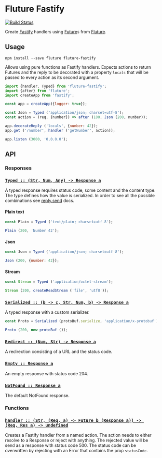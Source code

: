 # Fluture Fastify
[![Build Status](https://travis-ci.com/wearereasonablepeople/fluture-fastify.svg?branch=master)](https://travis-ci.com/wearereasonablepeople/fluture-fastify)

Create [Fastify][] handlers using [Future][]s from [Fluture][].

## Usage

```console
npm install --save fluture fluture-fastify
```

Allows using pure functions as Fastify handlers.
Expects actions to return Futures and the reply
to be decorated with a property `locals`
that will be passed to every action as its second argument.

```javascript
import {handler, Typed} from 'fluture-fastify';
import {after} from 'fluture';
import createApp from 'fastify';

const app = createApp({logger: true});

const Json = Typed ('application/json; charset=utf-8');
const action = (req, {number}) => after (100, Json (200, number));

app.decorateReply ('locals', {number: 42});
app.get ('/number', handler ('getNumber', action));

app.listen (3000, '0.0.0.0');
```

## API

### Responses

### <a name="Typed" href="https://github.com/wearereasonablepeople/fluture-fastify/blob/master/index.mjs#L42">`Typed :: (Str, Num, Any) -⁠> Response a`</a>

A typed response requires status code, some content and the
content type. The type defines how the value is serialized.
In order to see all the possible combinations see [reply.send][] docs.

#### Plain text
```javascript
const Plain = Typed ('text/plain; charset=utf-8');

Plain (200, 'Number 42');
```
#### Json

```javascript
const Json = Typed ('application/json; charset=utf-8');

Json (200, {number: 42});
```
#### Stream

```javascript
const Stream = Typed ('application/octet-stream');

Stream (200, createReadStream ('file', 'utf8'));
```
### <a name="Serialized" href="https://github.com/wearereasonablepeople/fluture-fastify/blob/master/index.mjs#L68">`Serialized :: (b -⁠> c, Str, Num, b) -⁠> Response a`</a>

A typed response with a custom serializer.

```javascript
const Proto = Serialized (protoBuf.serialize, 'application/x-protobuf');

Proto (200, new protoBuf ());
```
### <a name="Redirect" href="https://github.com/wearereasonablepeople/fluture-fastify/blob/master/index.mjs#L77">`Redirect :: (Num, Str) -⁠> Response a`</a>

A redirection consisting of a URL and the status code.

### <a name="Empty" href="https://github.com/wearereasonablepeople/fluture-fastify/blob/master/index.mjs#L81">`Empty :: Response a`</a>

An empty response with status code 204.

### <a name="NotFound" href="https://github.com/wearereasonablepeople/fluture-fastify/blob/master/index.mjs#L85">`NotFound :: Response a`</a>

The default NotFound response.

### Functions

### <a name="handler" href="https://github.com/wearereasonablepeople/fluture-fastify/blob/master/index.mjs#L134">`handler :: (Str, (Req, a) -⁠> Future b (Response a)) -⁠> (Req, Res a) -⁠> undefined`</a>

Creates a Fastify handler from a named action. The action needs to either
resolve to a Response or reject with anything.
The rejected value will be send as a response with status code 500. The
status code can be overwritten by rejecting with an Error that contains
the prop `statusCode`.

[Fluture]: https://github.com/fluture-js/Fluture
[Future]: https://github.com/fluture-js/Fluture#future
[Fastify]: https://github.com/fastify/Fastify
[reply.send]: https://github.com/fastify/fastify/blob/master/docs/Reply.md#senddata
